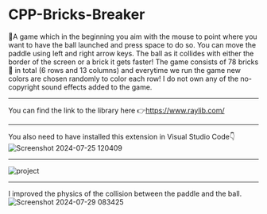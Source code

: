 # CPP-Bricks-Breaker

🚀A game which in the beginning you aim with the mouse to point where you want to have the ball launched and press space to do so.
You can move the paddle using left and right arrow keys. The ball as it collides with either the border of the screen or a brick it gets faster!
The game consists of 78 bricks🧱 in total (6 rows and 13 columns) and everytime we run the game new colors are chosen randomly to color each row!
I do not own any of the no-copyright sound effects added to the game.

---

You can find the link to the library here 👉https://www.raylib.com/

---

You also need to have installed this extension in Visual Studio Code👇
![Screenshot 2024-07-25 120409](https://github.com/user-attachments/assets/e067633d-dc1c-4421-ab11-9feae6d8c87a)

---

![project](https://github.com/user-attachments/assets/66bcd76b-bcb4-46d6-9665-74a1b6dc8ce9)

---

I improved the physics of the collision between the paddle and the ball.
![Screenshot 2024-07-29 083425](https://github.com/user-attachments/assets/6691c891-a586-4b2e-b275-a87f50e463e2)
